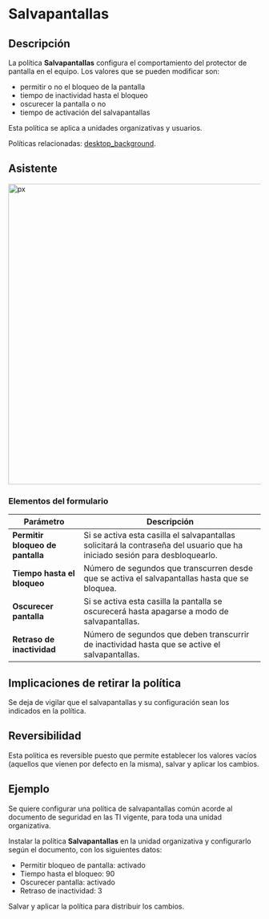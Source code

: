 # Salvapantallas #

## Descripción ##

La política **Salvapantallas** configura el comportamiento del protector de pantalla en el equipo. Los valores que se pueden modificar son:

* permitir o no el bloqueo de la pantalla
* tiempo de inactividad hasta el bloqueo
* oscurecer la pantalla o no
* tiempo de activación del salvapantallas

Esta política se aplica a unidades organizativas y usuarios.

Políticas relacionadas: [desktop_background](https://github.com/gecos-team/gecos-doc/wiki/Politicasdesktop_background).

## Asistente ##

<img src="/gecos-team/gecos-doc/wiki/images/gecoscc/politicas/gecoscc-screensaver.png" width="600" alt="px">

### Elementos del formulario ###

| Parámetro | Descripción |
| --------- | ----------- |
| **Permitir bloqueo de pantalla** | Si se activa esta casilla el salvapantallas solicitará la contraseña del usuario que ha iniciado sesión para desbloquearlo. |
| **Tiempo hasta el bloqueo** | Número de segundos que transcurren desde que se activa el salvapantallas hasta que se bloquea. |
| **Oscurecer pantalla** | Si se activa esta casilla la pantalla se oscurecerá hasta apagarse a modo de salvapantallas. |
| **Retraso de inactividad** | Número de segundos que deben transcurrir de inactividad hasta que se active el salvapantallas. |

## Implicaciones de retirar la política ##

Se deja de vigilar que el salvapantallas y su configuración sean los indicados en la política.

## Reversibilidad ##

Esta política es reversible puesto que permite establecer los valores vacíos (aquellos que vienen por defecto en la misma), salvar y aplicar los cambios.

## Ejemplo ##

Se quiere configurar una política de salvapantallas común acorde al documento de seguridad en las TI vigente, para toda una unidad organizativa.

Instalar la política **Salvapantallas** en la unidad organizativa y configurarlo según el documento, con los siguientes datos:

* Permitir bloqueo de pantalla: activado
* Tiempo hasta el bloqueo: 90
* Oscurecer pantalla: activado
* Retraso de inactividad: 3

Salvar y aplicar la política para distribuir los cambios.
